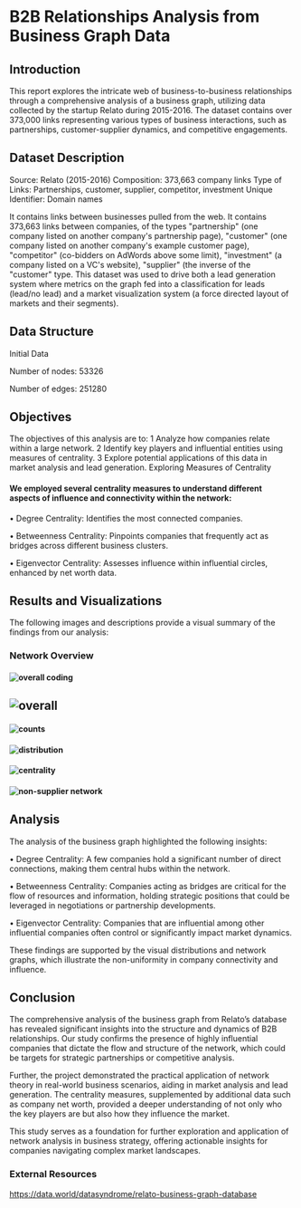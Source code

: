 
# B2B Relationships Analysis from Business Graph Data



## Introduction
This report explores the intricate web of business-to-business relationships through a comprehensive analysis of a business graph, utilizing data collected by the startup Relato during 2015-2016. The dataset contains over 373,000 links representing various types of business interactions, such as partnerships, customer-supplier dynamics, and competitive engagements.

## Dataset Description
Source: Relato (2015-2016) Composition: 373,663 company links Type of Links: Partnerships, customer, supplier, competitor, investment Unique Identifier: Domain names

It contains links between businesses pulled from the web. It contains 373,663 links between companies, of the types "partnership" (one company listed on another company's partnership page), "customer" (one company listed on another company's example customer page), "competitor" (co-bidders on AdWords above some limit), "investment" (a company listed on a VC's website), "supplier" (the inverse of the "customer" type. This dataset was used to drive both a lead generation system where metrics on the graph fed into a classification for leads (lead/no lead) and a market visualization system (a force directed layout of markets and their segments).

## Data Structure
Initial Data


Number of nodes: 53326


Number of edges: 251280

## Objectives
The objectives of this analysis are to:
1	Analyze how companies relate within a large network.
2	Identify key players and influential entities using measures of centrality.
3	Explore potential applications of this data in market analysis and lead generation.
Exploring Measures of Centrality

#### We employed several centrality measures to understand different aspects of influence and connectivity within the network:

•	Degree Centrality: Identifies the most connected companies.

•	Betweenness Centrality: Pinpoints companies that frequently act as bridges across different business clusters.

•	Eigenvector Centrality: Assesses influence within influential circles, enhanced by net worth data.

## Results and Visualizations
The following images and descriptions provide a visual summary of the findings from our analysis:

### Network Overview

#### ![overall coding](https://github.com/katewly/SNA2_Luyao_project4/assets/167985824/af31f6f9-42df-493d-a0ba-144deff4d5cc)

## ![overall](https://github.com/katewly/SNA2_Luyao_project4/assets/167985824/a3f7a730-2ee9-4f18-80ca-7bfe967c0a2f)

#### ![counts](https://github.com/katewly/SNA2_Luyao_project4/assets/167985824/fc90934d-2574-4bab-b6ea-b76b81465c57)
#### ![distribution](https://github.com/katewly/SNA2_Luyao_project4/assets/167985824/c52ff060-4858-4ca4-b056-640a6ac18322)


#### ![centrality](https://github.com/katewly/SNA2_Luyao_project4/assets/167985824/7110df02-37d0-4bfb-8fbd-45269acae9e6)


#### ![non-supplier network](https://github.com/katewly/SNA2_Luyao_project4/assets/167985824/22af7b1b-33fe-4945-a239-a7ed9611bf27)




## Analysis
The analysis of the business graph highlighted the following insights:


•	Degree Centrality: A few companies hold a significant number of direct connections, making them central hubs within the network.


•	Betweenness Centrality: Companies acting as bridges are critical for the flow of resources and information, holding strategic positions that could be leveraged in negotiations or partnership developments.


•	Eigenvector Centrality: Companies that are influential among other influential companies often control or significantly impact market dynamics.


These findings are supported by the visual distributions and network graphs, which illustrate the non-uniformity in company connectivity and influence.

## Conclusion


The comprehensive analysis of the business graph from Relato’s database has revealed significant insights into the structure and dynamics of B2B relationships. Our study confirms the presence of highly influential companies that dictate the flow and structure of the network, which could be targets for strategic partnerships or competitive analysis.

Further, the project demonstrated the practical application of network theory in real-world business scenarios, aiding in market analysis and lead generation. The centrality measures, supplemented by additional data such as company net worth, provided a deeper understanding of not only who the key players are but also how they influence the market.

This study serves as a foundation for further exploration and application of network analysis in business strategy, offering actionable insights for companies navigating complex market landscapes.

### External Resources
https://data.world/datasyndrome/relato-business-graph-database

